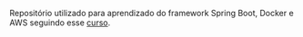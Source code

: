 Repositório utilizado para aprendizado do framework Spring Boot, Docker e AWS seguindo esse [curso](https://www.udemy.com/course/restful-apis-do-0-a-nuvem-com-springboot-e-docker/?couponCode=ACCAGE0923).